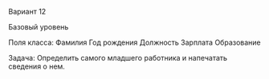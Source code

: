 Вариант 12

Базовый уровень

Поля класса:
Фамилия
Год рождения
Должность
Зарплата
Образование

Задача:
Определить самого младшего работника и напечатать
сведения о нем.